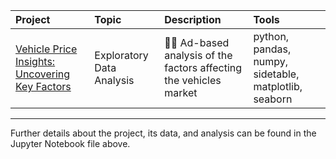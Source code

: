 

|Project|Topic|Description|Tools|
|:----------|:--------|:------------------------------------------------------------|:-------------|
|[Vehicle Price Insights: Uncovering Key Factors](https://github.com/Sasha-Fridman/TripleTen-ex.-Practicum-Bootcamp-Projects/blob/main/2.%20Vehicle%20Price%20Insights%20-%20Uncovering%20Key%20Factors/2.%20Exploratory%20Data%20Analysis%20(EDA).ipynb)|Exploratory Data Analysis|📰🚗 Ad-based analysis of the factors affecting the vehicles market|python, pandas, numpy, sidetable, matplotlib,  seaborn|  

***
Further details about the project, its data, and analysis can be found in the Jupyter Notebook file above.
